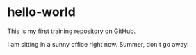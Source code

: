 # hello-world
This is my first training repository on GitHub.

I am sitting in a sunny office right now.
Summer, don't go away!
